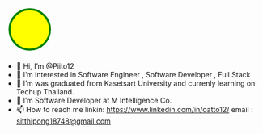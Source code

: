<svg width="100" height="100">
  <circle cx="50" cy="50" r="40" stroke="green" stroke-width="4" fill="yellow" />
</svg>


- 👋 Hi, I’m @Piito12
- 👀 I’m interested in Software Engineer , Software Developer , Full Stack
- 🌱 I’m was graduated from Kasetsart University and currenly learning on Techup Thailand.
- 💞️ I’m Software Developer at M Intelligence Co.
- 📫 How to reach me linkin: https://www.linkedin.com/in/oatto12/  email : sitthipong18748@gmail.com

<!---
Piito12/Piito12 is a ✨ special ✨ repository because its `README.md` (this file) appears on your GitHub profile.
You can click the Preview link to take a look at your changes.
--->
